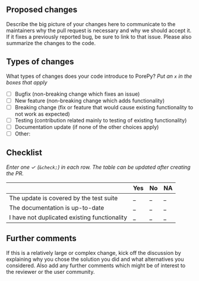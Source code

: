 ## Proposed changes

Describe the big picture of your changes here to communicate to the maintainers why the pull request is necessary and why we should accept it. If it fixes a previously reported bug, be sure to link to that issue. Please also summarize the changes to the code.

## Types of changes

What types of changes does your code introduce to PorePy?
_Put an `x` in the boxes that apply_

- [ ] Bugfix (non-breaking change which fixes an issue)
- [ ] New feature (non-breaking change which adds functionality)
- [ ] Breaking change (fix or feature that would cause existing functionality to not work as expected)
- [ ] Testing (contribution related mainly to testing of existing functionality)
- [ ] Documentation update (if none of the other choices apply)
- [ ] Other: 

## Checklist

_Enter one &check; (`&check;`) in each row. The table can be updated after creating the PR._

||Yes|No|NA|
|---|---|---|---|
|The update is covered by the  test suite |_|_|_|
|The documentation is up-to-date |_|_|_|
|I have not duplicated existing functionality |_|_|_|

## Further comments

If this is a relatively large or complex change, kick off the discussion by explaining why you chose the solution you did and what alternatives you considered. Also add any further comments which might be of interest to the reviewer or the user community.
